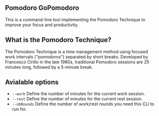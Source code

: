 ## Pomodoro GoPomodoro

This is a command-line tool implementing the Pomodoro Technique to improve your focus and productivity.

## What is the Pomodoro Technique?

The Pomodoro Technique is a time management method using focused work intervals ("pomodoros") separated by short breaks. Developed by Francesco Cirillo in the late 1980s, traditional Pomodoro sessions are 25 minutes long, followed by a 5-minute break.

## Avialable options
- `--work` Define the number of minutes for the current work session.
- `--rest` Define the number of minutes for the current rest session.
- `--nbRounds` Define the number of work/rest rounds you need this CLI to run for.